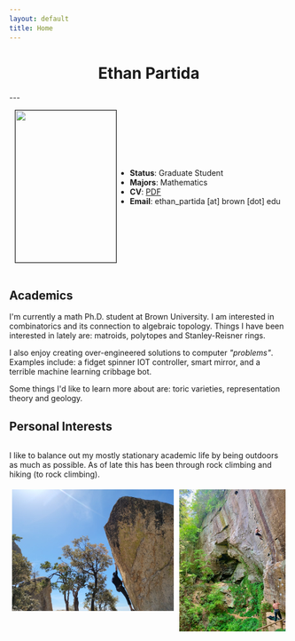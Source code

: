 ```yaml
---
layout: default
title: Home
---
```


<center> <h1>  Ethan Partida </h1> </center>
---
<div style="display: flex; flex-wrap: wrap; align-items: center;">
<div style="margin-left: 10px;"><p><img src="/ceramic_photo.jpeg" height="274px" width="182px" border="1px"></p></div>
<div>
<ul>
 <li><strong>Status</strong>: Graduate Student</li>
 <li><strong>Majors</strong>: Mathematics</li>
 <li><strong>CV</strong>: <a href="/cv.pdf">PDF</a></li>
 <li><strong>Email</strong>: ethan_partida [at] brown [dot] edu <br></li>
</ul>
</div>
</div>

## Academics
I'm currently a math Ph.D. student at Brown University. I am interested in combinatorics and its connection to algebraic topology. Things I have been interested in lately are: matroids, polytopes and Stanley-Reisner rings.

I also enjoy creating over-engineered solutions to computer *"problems"*. Examples include: a fidget spinner IOT controller, smart mirror, and a terrible machine learning cribbage bot.

Some things I'd like to learn more about are: toric varieties, representation theory and geology.
## Personal Interests
<div style="display: flex; flex-wrap: wrap; align-items: center;">
<div style="display: inline-block;">
<p>
I like to balance out my mostly stationary academic life by being outdoors as much as possible. As of late this has been through rock climbing and hiking (to rock climbing).
</p>
<div class="row">
    <img src="IMG_1002.JPG" alt="Boulder" style="width:58%; float: left; padding: 5px;">
    <img src="IMG_3934.jpg" alt="Sport Climb" style="width:38%; float: left; padding: 5px;">
</div> 
